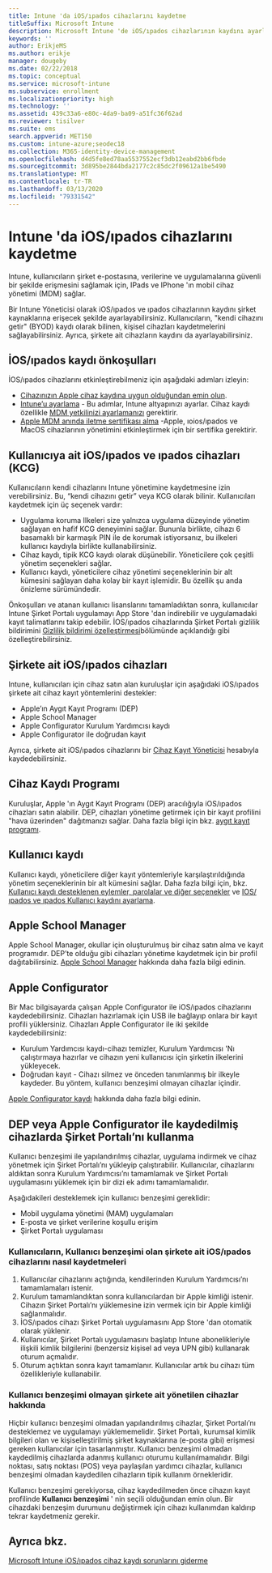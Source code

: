 ```yaml
---
title: Intune 'da iOS/ıpados cihazlarını kaydetme
titleSuffix: Microsoft Intune
description: Microsoft Intune 'de iOS/ıpados cihazlarının kaydını ayarlayın.
keywords: ''
author: ErikjeMS
ms.author: erikje
manager: dougeby
ms.date: 02/22/2018
ms.topic: conceptual
ms.service: microsoft-intune
ms.subservice: enrollment
ms.localizationpriority: high
ms.technology: ''
ms.assetid: 439c33a6-e80c-4da9-ba09-a51fc36f62ad
ms.reviewer: tisilver
ms.suite: ems
search.appverid: MET150
ms.custom: intune-azure;seodec18
ms.collection: M365-identity-device-management
ms.openlocfilehash: d4d5fe8ed78aa5537552ecf3db12eabd2bb6fbde
ms.sourcegitcommit: 3d895be2844bda2177c2c85dc2f09612a1be5490
ms.translationtype: MT
ms.contentlocale: tr-TR
ms.lasthandoff: 03/13/2020
ms.locfileid: "79331542"
---
```

# <a name="enroll-iosipados-devices-in-intune"></a>Intune 'da iOS/ıpados cihazlarını kaydetme

Intune, kullanıcıların şirket e-postasına, verilerine ve uygulamalarına güvenli bir şekilde erişmesini sağlamak için, IPads ve IPhone 'ın mobil cihaz yönetimi (MDM) sağlar.

Bir Intune Yöneticisi olarak iOS/ıpados ve ıpados cihazlarının kaydını şirket kaynaklarına erişecek şekilde ayarlayabilirsiniz. Kullanıcıların, "kendi cihazını getir" (BYOD) kaydı olarak bilinen, kişisel cihazları kaydetmelerini sağlayabilirsiniz. Ayrıca, şirkete ait cihazların kaydını da ayarlayabilirsiniz.

## <a name="prerequisites-for-iosipados-enrollment"></a>İOS/ıpados kaydı önkoşulları

İOS/ıpados cihazlarını etkinleştirebilmeniz için aşağıdaki adımları izleyin:

- [Cihazınızın Apple cihaz kaydına uygun olduğundan emin olun](https://support.apple.com/en-us/HT204142#eligibility).
- [Intune’u ayarlama](../fundamentals/setup-steps.md) - Bu adımlar, Intune altyapınızı ayarlar. Cihaz kaydı özellikle [MDM yetkilinizi ayarlamanızı](../fundamentals/mdm-authority-set.md) gerektirir.
- [Apple MDM anında iletme sertifikası alma](apple-mdm-push-certificate-get.md) -Apple, ıoios/ıpados ve MacOS cihazlarının yönetimini etkinleştirmek için bir sertifika gerektirir.

## <a name="user-owned-iosipados-and-ipados-devices-byod"></a>Kullanıcıya ait iOS/ıpados ve ıpados cihazları (KCG)

Kullanıcıların kendi cihazlarını Intune yönetimine kaydetmesine izin verebilirsiniz. Bu, “kendi cihazını getir” veya KCG olarak bilinir. Kullanıcıları kaydetmek için üç seçenek vardır:
- Uygulama koruma Ilkeleri size yalnızca uygulama düzeyinde yönetim sağlayan en hafif KCG deneyimini sağlar. Bununla birlikte, cihazı 6 basamaklı bir karmaşık PIN ile de korumak istiyorsanız, bu ilkeleri kullanıcı kaydıyla birlikte kullanabilirsiniz.
- Cihaz kaydı, tipik KCG kaydı olarak düşünebilir. Yöneticilere çok çeşitli yönetim seçenekleri sağlar.
- Kullanıcı kaydı, yöneticilere cihaz yönetimi seçeneklerinin bir alt kümesini sağlayan daha kolay bir kayıt işlemidir. Bu özellik şu anda önizleme sürümündedir. 

Önkoşulları ve atanan kullanıcı lisanslarını tamamladıktan sonra, kullanıcılar Intune Şirket Portalı uygulamayı App Store 'dan indirebilir ve uygulamadaki kayıt talimatlarını takip edebilir. İOS/ıpados cihazlarında Şirket Portalı gizlilik bildirimini [Gizlilik bildirimi özelleştirmesi](../apps/company-portal-app.md#privacy-statement-customization)bölümünde açıklandığı gibi özelleştirebilirsiniz.

## <a name="company-owned-iosipados-devices"></a>Şirkete ait iOS/ıpados cihazları

Intune, kullanıcıları için cihaz satın alan kuruluşlar için aşağıdaki iOS/ıpados şirkete ait cihaz kayıt yöntemlerini destekler:

- Apple’ın Aygıt Kayıt Programı (DEP)
- Apple School Manager
- Apple Configurator Kurulum Yardımcısı kaydı
- Apple Configurator ile doğrudan kayıt

Ayrıca, şirkete ait iOS/ıpados cihazlarını bir [Cihaz Kayıt Yöneticisi](device-enrollment-manager-enroll.md) hesabıyla kaydedebilirsiniz.

## <a name="device-enrollment-program"></a>Cihaz Kaydı Programı

Kuruluşlar, Apple 'ın Aygıt Kayıt Programı (DEP) aracılığıyla iOS/ıpados cihazları satın alabilir. DEP, cihazları yönetime getirmek için bir kayıt profilini "hava üzerinden" dağıtmanızı sağlar. Daha fazla bilgi için bkz. [aygıt kayıt programı](device-enrollment-program-enroll-ios.md).

## <a name="user-enrollment"></a>Kullanıcı kaydı
Kullanıcı kaydı, yöneticilere diğer kayıt yöntemleriyle karşılaştırıldığında yönetim seçeneklerinin bir alt kümesini sağlar. Daha fazla bilgi için, bkz. [Kullanıcı kaydı desteklenen eylemler, parolalar ve diğer seçenekler](ios-user-enrollment-supported-actions.md) ve [IOS/ıpados ve ıpados Kullanıcı kaydını ayarlama](ios-user-enrollment.md).

## <a name="apple-school-manager"></a>Apple School Manager

Apple School Manager, okullar için oluşturulmuş bir cihaz satın alma ve kayıt programıdır. DEP’te olduğu gibi cihazları yönetime kaydetmek için bir profil dağıtabilirsiniz. [Apple School Manager](apple-school-manager-set-up-ios.md) hakkında daha fazla bilgi edinin.

## <a name="apple-configurator"></a>Apple Configurator

Bir Mac bilgisayarda çalışan Apple Configurator ile iOS/ıpados cihazlarını kaydedebilirsiniz. Cihazları hazırlamak için USB ile bağlayıp onlara bir kayıt profili yüklersiniz. Cihazları Apple Configurator ile iki şekilde kaydedebilirsiniz:

- Kurulum Yardımcısı kaydı-cihazı temizler, Kurulum Yardımcısı 'Nı çalıştırmaya hazırlar ve cihazın yeni kullanıcısı için şirketin ilkelerini yükleyecek.
- Doğrudan kayıt - Cihazı silmez ve önceden tanımlanmış bir ilkeyle kaydeder. Bu yöntem, kullanıcı benzeşimi olmayan cihazlar içindir.

[Apple Configurator kaydı](apple-configurator-enroll-ios.md) hakkında daha fazla bilgi edinin.

## <a name="use-the-company-portal-on-dep-enrolled-or-apple-configurator-enrolled-devices"></a>DEP veya Apple Configurator ile kaydedilmiş cihazlarda Şirket Portalı’nı kullanma

Kullanıcı benzeşimi ile yapılandırılmış cihazlar, uygulama indirmek ve cihaz yönetmek için Şirket Portalı’nı yükleyip çalıştırabilir. Kullanıcılar, cihazlarını aldıktan sonra Kurulum Yardımcısı’nı tamamlamak ve Şirket Portalı uygulamasını yüklemek için bir dizi ek adımı tamamlamalıdır.

Aşağıdakileri desteklemek için kullanıcı benzeşimi gereklidir:

- Mobil uygulama yönetimi (MAM) uygulamaları
- E-posta ve şirket verilerine koşullu erişim
- Şirket Portalı uygulaması

### <a name="how-users-enroll-corporate-owned-iosipados-devices-with-user-affinity"></a>Kullanıcıların, Kullanıcı benzeşimi olan şirkete ait iOS/ıpados cihazlarını nasıl kaydetmeleri

1. Kullanıcılar cihazlarını açtığında, kendilerinden Kurulum Yardımcısı’nı tamamlamaları istenir.
2. Kurulum tamamlandıktan sonra kullanıcılardan bir Apple kimliği istenir. Cihazın Şirket Portalı’nı yüklemesine izin vermek için bir Apple kimliği sağlanmalıdır.
3. İOS/ıpados cihazı Şirket Portalı uygulamasını App Store 'dan otomatik olarak yüklenir.
4. Kullanıcılar, Şirket Portalı uygulamasını başlatıp Intune abonelikleriyle ilişkili kimlik bilgilerini (benzersiz kişisel ad veya UPN gibi) kullanarak oturum açmalıdır.
5. Oturum açtıktan sonra kayıt tamamlanır. Kullanıcılar artık bu cihazı tüm özellikleriyle kullanabilir.

### <a name="about-corporate-owned-managed-devices-with-no-user-affinity"></a>Kullanıcı benzeşimi olmayan şirkete ait yönetilen cihazlar hakkında

Hiçbir kullanıcı benzeşimi olmadan yapılandırılmış cihazlar, Şirket Portalı’nı desteklemez ve uygulamayı yüklememelidir. Şirket Portalı, kurumsal kimlik bilgileri olan ve kişiselleştirilmiş şirket kaynaklarına (e-posta gibi) erişmesi gereken kullanıcılar için tasarlanmıştır. Kullanıcı benzeşimi olmadan kaydedilmiş cihazlarda adanmış kullanıcı oturumu kullanılmamalıdır. Bilgi noktası, satış noktası (POS) veya paylaşılan yardımcı cihazlar, kullanıcı benzeşimi olmadan kaydedilen cihazların tipik kullanım örnekleridir.

Kullanıcı benzeşimi gerekiyorsa, cihaz kaydedilmeden önce cihazın kayıt profilinde **Kullanıcı benzeşimi** ' nin seçili olduğundan emin olun. Bir cihazdaki benzeşim durumunu değiştirmek için cihazı kullanımdan kaldırıp tekrar kaydetmeniz gerekir.

## <a name="see-also"></a>Ayrıca bkz.

[Microsoft Intune iOS/ıpados cihaz kaydı sorunlarını giderme](https://support.microsoft.com/help/4039809)
